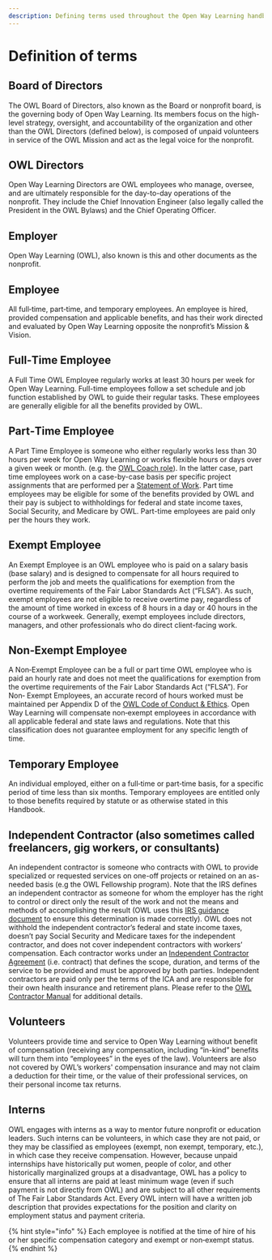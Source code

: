 ```yaml
---
description: Defining terms used throughout the Open Way Learning handbook
---
```


# Definition of terms

## Board of Directors
The OWL Board of Directors, also known as the Board or nonprofit board, is the governing body of Open Way Learning. Its members focus on the high-level strategy, oversight, and accountability of the organization and other than the OWL Directors (defined below), is composed of unpaid volunteers in service of the OWL Mission and act as the legal voice for the nonprofit.   

## OWL Directors
Open Way Learning Directors are OWL employees who manage,  oversee, and are ultimately responsible for the day-to-day operations of the nonprofit. They include the Chief Innovation Engineer (also legally called the President in the OWL Bylaws) and the Chief Operating Officer.  

## Employer
Open Way Learning (OWL), also known is this and other documents as the nonprofit.   

## Employee
All full‐time, part‐time, and temporary employees.  An employee is hired, provided compensation and applicable benefits, and has their work directed and evaluated by Open Way Learning opposite the nonprofit’s Mission & Vision.   

## Full‐Time Employee
A Full Time OWL Employee regularly works at least 30 hours per week for Open Way Learning. Full-time employees follow a set schedule and job function established by OWL to guide their regular tasks. These employees are generally eligible for all the benefits provided by OWL.  

## Part‐Time Employee
A Part Time Employee is someone who either regularly works less than 30 hours per week for Open Way Learning or works flexible hours or days over a given week or month. (e.g. the [OWL Coach role](https://docs.google.com/document/d/1S6vGGD74AZ0_1Rnezf3olxzjeR_eanRIrPhpXeJ1eDA/edit?usp=sharing)). In the latter case, part time employees work on a case-by-case basis per specific project assignments that are performed per a [Statement of Work](https://docs.google.com/document/d/1br4BXUVkxq2ASWy6z6U3c273ROUnRUc4n54Y9CiqwbM/edit?usp=sharing). Part time employees may be eligible for some of the benefits provided by OWL and their pay is subject to withholdings for federal and state income taxes, Social Security, and Medicare by OWL. Part-time employees are paid only per the hours they work.  

## Exempt Employee
An Exempt Employee is an OWL employee who is paid on a salary basis (base salary) and is designed to compensate for all hours required to perform the job and meets the qualifications for exemption from the overtime requirements of the Fair Labor Standards Act (“FLSA”). As such, exempt employees are not eligible to receive overtime pay, regardless of the amount of time worked in excess of 8 hours in a day or 40 hours in the course of a workweek. Generally, exempt employees include directors, managers, and other professionals who do direct client-facing work.

## Non‐Exempt Employee
A Non‐Exempt Employee can be a full or part time OWL employee who is paid an hourly rate and does not meet the qualifications for exemption from the overtime requirements of the Fair Labor Standards Act (“FLSA”).  For Non‐ Exempt Employees, an accurate record of hours worked must be maintained per Appendix D of the [OWL Code of Conduct & Ethics](https://docs.google.com/document/d/1andwhEY4KWl_4leE2MoSfHpXAOc3Nrz4le6gC_NX52M/edit?usp=sharing). Open Way Learning will compensate non‐exempt employees in accordance with all applicable federal and state laws and regulations. Note that this classification does not guarantee employment for any specific length of time.  

## Temporary Employee
An individual employed, either on a full‐time or part‐time basis, for a specific period of time less than six months. Temporary employees are entitled only to those benefits required by statute or as otherwise stated in this Handbook.    

## Independent Contractor (also sometimes called freelancers, gig workers, or consultants)
An independent contractor is someone who contracts with OWL to provide specialized or requested services on one-off projects or retained on an as-needed basis (e.g the OWL Fellowship program). Note that the IRS defines an independent contractor as someone for whom the employer has the right to control or direct only the result of the work and not the means and methods of accomplishing the result (OWL uses this [IRS guidance document](https://www.irs.gov/pub/irs-pdf/p1779.pdf) to ensure this determination is made correctly). OWL does not withhold the independent contractor’s federal and state income taxes, doesn’t pay Social Security and Medicare taxes for the independent contractor, and does not cover independent contractors with workers’ compensation. Each contractor works under an [Independent Contractor Agreement](https://docs.google.com/document/d/1Amx9PrVgE3YQ2YhXsfH4TOxkXTS-tWJ6AqV4QoSC7j0/edit?usp=sharing) (i.e. contract) that defines the scope, duration, and terms of the service to be provided and must be approved by both parties. Independent contractors are paid only per the terms of the ICA and are responsible for their own health insurance and retirement plans. Please refer to the [OWL Contractor Manual](https://docs.google.com/document/d/1Amx9PrVgE3YQ2YhXsfH4TOxkXTS-tWJ6AqV4QoSC7j0/edit?usp=sharing) for additional details.  

## Volunteers
Volunteers provide time and service to Open Way Learning without benefit of compensation (receiving any compensation, including “in-kind” benefits will turn them into “employees” in the eyes of the law). Volunteers are also not covered by OWL’s workers' compensation insurance and may not claim a deduction for their time, or the value of their professional services, on their personal income tax returns.   

## Interns
OWL engages with interns as a way to mentor future nonprofit or education leaders. Such interns can be volunteers, in which case they are not paid, or they may be classified as employees (exempt, non exempt, temporary, etc.), in which case they receive compensation. However, because unpaid internships have historically put women, people of color, and other historically marginalized groups at a disadvantage, OWL has a policy to ensure that all interns are paid at least minimum wage (even if such payment is not directly from OWL) and are subject to all other requirements of The Fair Labor Standards Act. Every OWL intern will have a written job description that provides expectations for the position and clarity on employment status and payment criteria.

{% hint style="info" %}
Each employee is notified at the time of hire of his or her specific compensation category and exempt or non‐exempt status.
{% endhint %}